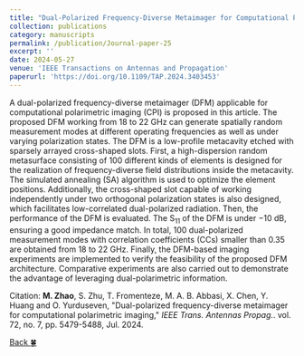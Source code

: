 ```yaml
---
title: "Dual-Polarized Frequency-Diverse Metaimager for Computational Polarimetric Imaging"
collection: publications
category: manuscripts
permalink: /publication/Journal-paper-25
excerpt: ''
date: 2024-05-27
venue: 'IEEE Transactions on Antennas and Propagation'
paperurl: 'https://doi.org/10.1109/TAP.2024.3403453'
---
```


A dual-polarized frequency-diverse metaimager (DFM) applicable for computational polarimetric imaging (CPI) is proposed in this article. The proposed DFM working from 18 to 22 GHz can generate spatially random measurement modes at different operating frequencies as well as under varying polarization states. The DFM is a low-profile metacavity etched with sparsely arrayed cross-shaped slots. First, a high-dispersion random metasurface consisting of 100 different kinds of elements is designed for the realization of frequency-diverse field distributions inside the metacavity. The simulated annealing (SA) algorithm is used to optimize the element positions. Additionally, the cross-shaped slot capable of working independently under two orthogonal polarization states is also designed, which facilitates low-correlated dual-polarized radiation. Then, the performance of the DFM is evaluated. The S<sub>11</sub> of the DFM is under −10 dB, ensuring a good impedance match. In total, 100 dual-polarized measurement modes with correlation coefficients (CCs) smaller than 0.35 are obtained from 18 to 22 GHz. Finally, the DFM-based imaging experiments are implemented to verify the feasibility of the proposed DFM architecture. Comparative experiments are also carried out to demonstrate the advantage of leveraging dual-polarimetric information.

Citation: **M. Zhao**, S. Zhu, T. Fromenteze, M. A. B. Abbasi, X. Chen, Y. Huang and O. Yurduseven, &quot;Dual-polarized frequency-diverse metaimager for computational polarimetric imaging,&quot; <i>IEEE Trans. Antennas Propag.</i>. vol. 72, no. 7, pp. 5479-5488, Jul. 2024.

[Back :four_leaf_clover:](..)

